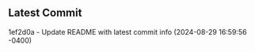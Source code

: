 
## Latest Commit
1ef2d0a - Update README with latest commit info (2024-08-29 16:59:56 -0400) <Yunxi-Zhou>
